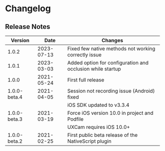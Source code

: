 # Changelog

## Release Notes ##

Version   | Date |Changes
---------- | ---------- |  ----------
1.0.2		 | 2023-07-13 | Fixed few native methods not working correctly issue
1.0.1		 | 2023-03-03 | Added option for configuration and occlusion while startup
1.0.0		 | 2021-05-24 | First full release
1.0.0-beta.4 | 2021-04-05 | Session not recording issue (Android) fixed
			 | | iOS SDK updated to v3.3.4
1.0.0-beta.3 | 2021-03-19  | Force iOS version 10.0 in project and Podfile
 			 | | UXCam requires iOS 10.0+
1.0.0-beta.2 | 2021-02-25 | First public beta release of the NativeScript plugin
